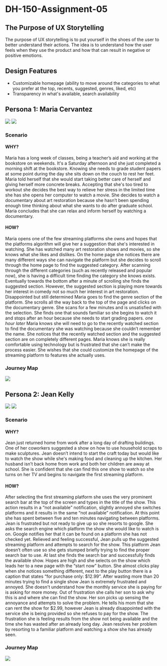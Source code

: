 # DH-150-Assignment-05

## The Purpose of UX Storytelling

The purpose of UX storytelling is to put yourself in the shoes of the user to better understand their actions. The idea is to understand how the user feels when they use the product and how that can result in negative or positive emotions.

## Design Features
- Customizable homepage (ability to move around the categories to what you prefer at the top, recents, suggested, genres, liked, etc)
- Transparency in what's available, search availability

## Persona 1: Maria Cervantez
<img src="assignment 5pics-06.png">
<img src="assignment 5pics-03.png">

### Scenario
#### WHY?
Maria has a long week of classes, being a teacher’s aid and working at the bookstore on weekends. It's a Saturday afternoon and she just completed a morning shift at the bookstore. Knowing she needs to grade student papers at some point during the day she sits down on the couch to rest her feet. Maria told herself that she would start taking better care of herself and giving herself more concrete breaks. Accepting that she's too tired to workout she decides the best way to relieve her stress in the limited time she has she opens her computer to watch a movie. She decides to watch a documentary about art restoration because she hasn’t been spending enough time thinking about what she wants to do after graduate school. Maria concludes that she can relax and inform herself by watching a documentary. 

#### HOW?
Maria opens one of the few streaming platforms she owns and hopes that the platforms algorithm will give her a suggestion that she's interested in watching. She has watched many art restoration shows and movies, so she knows what she likes and dislikes. On the home page she notices there are many different ways she can navigate the platform but she decides to scroll through the home page to find the suggested category. After scanning through the different categories (such as recently released and popular now), she is having a difficult time finding the category she knows exists. Eventually towards the bottom after a minute of scrolling she finds the suggested section. However, the suggested section is playing more towards her interest in comedy not so much her interest in art restoration. Disappointed but still determined Maria goes to find the genre section of the platform. She scrolls all the way back to the top of the page and clicks on the documentary genre. She scans for a few minutes and is unsatisfied with the selection. She finds one that sounds familiar so she begins to watch it and stops after an hour because she needs to start grading papers. *one hour later* Maria knows she will need to go to the recently watched section to find the documentary she was watching because she couldn’t remember the name. She notices that the recently watched section and the suggested section are on completely different pages. Maria knows she is really comfortable using technology but is frustrated that she can’t make the process easier. She wishes that she could customize the homepage of the streaming platform to features she actually uses.

### Journey Map
<img src="assignment 5pics-06.png">

## Persona 2: Jean Kelly

<img src="assignment 5pics-02.png">

<img src="assignment 5pics-04.png">

### Scenario
#### WHY?
Jean just returned home from work after a long day of drafting buildings. One of her coworkers suggested a show on how to use household scraps to make sculptures. Jean doesn’t intend to start the craft today but would like to watch the show while she's making food and cleaning up the kitchen. Her husband isn’t back home from work and both her children are away at school. She is confident that she can find this one show to watch so she turns on her TV and begins to navigate the first streaming platform. 

#### HOW?
After selecting the first streaming platform she uses the very prominent search bar at the top of the screen and types in the title of the show. This action results in a “not available” notification, slightly annoyed she switches platforms and it results in the same “not available” notification. At this point she has spent between five and ten minutes navigating between platforms. Jean is frustrated but not ready to give up so she resorts to google. She asks the search engine which platform the show she would like to watch is on. Google notifies her that it can be found on a platform she has not checked yet. Relieved and feeling successful, Jean pulls up the suggested streaming platform and attempts to search for the show. This platform Jean doesn’t often use so she gets stumped briefly trying to find the proper search bar to use. At last she finds the search bar and successfully finds the available show. Hopes are high and she selects on the show which leads her to a new page with the “start now” button. She almost clicks play when she notices something different, next to the play button there is a caption that states “for purchase only: $12.99”. After wasting more than 20 minutes trying to find a single show Jean is extremely frustrated and annoyed. She doesn't understand how the monthly service she is paying for is asking for more money. Out of frustration she calls her son to ask why this is and where she can find the show. Her son picks up sensing the annoyance and attempts to solve the problem. He tells his mom that she can rent the show for $2.99, however Jean is already disappointed with the service she is being provided so she refuses to pay for the show. The frustration she is feeling results from the show not being available and the time she has wasted after an already long day. Jean resolves her problem by resorting to a familiar platform and watching a show she has already seen. 

### Journey Map
<img src="assignment 5pics-05.png">
